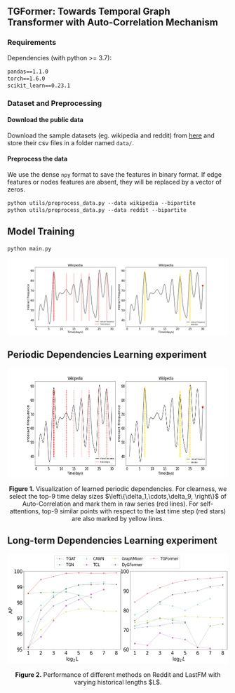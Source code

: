 ## TGFormer: Towards Temporal Graph Transformer with Auto-Correlation Mechanism

### Requirements

Dependencies (with python >= 3.7):

```{bash}
pandas==1.1.0
torch==1.6.0
scikit_learn==0.23.1
```

### Dataset and Preprocessing

#### Download the public data
Download the sample datasets (eg. wikipedia and reddit) from
[here](http://snap.stanford.edu/jodie/) and store their csv files in a folder named
```data/```.

#### Preprocess the data
We use the dense `npy` format to save the features in binary format. If edge features or nodes 
features are absent, they will be replaced by a vector of zeros. 
```{bash}
python utils/preprocess_data.py --data wikipedia --bipartite
python utils/preprocess_data.py --data reddit --bipartite
```

## Model Training
```shell
python main.py

```
![Image text](./pdf/Periodic_Dependencies.png)

## Periodic Dependencies Learning experiment
<p align="center">
<img src=".\pdf\Periodic_Dependencies.png" height = "250" alt="" align=center />
<br><br>
<b>Figure 1.</b> Visualization of learned periodic dependencies. For clearness, we select the top-9 time delay sizes $\left\{\delta_1,\cdots,\delta_9, \right\}$ of Auto-Correlation and mark them in raw series (red lines). For self-attentions, top-9 similar points with respect to the last time step (red stars) are also marked by yellow lines.
</p>

## Long-term Dependencies Learning experiment
<p align="center">
<img src=".\pdf\Long-term_Dependencies.jpg" height = "250" alt="" align=center />
<br><br>
<b>Figure 2.</b> Performance of different methods on Reddit and LastFM with varying historical lengths $L$.
</p>
